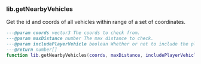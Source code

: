 ### lib.getNearbyVehicles

Get the id and coords of all vehicles within range of a set of coordinates.

```lua
---@param coords vector3 The coords to check from.
---@param maxDistance number The max distance to check.
---@param includePlayerVehicle boolean Whether or not to include the player's current vehicle.
---@return number[]
function lib.getNearbyVehicles(coords, maxDistance, includePlayerVehicle) end
```
